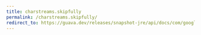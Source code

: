 ```yaml
---
title: charstreams.skipfully
permalink: /charstreams.skipfully/
redirect_to: https://guava.dev/releases/snapshot-jre/api/docs/com/google/common/io/CharStreams.html#skipFully-java.io.Reader-long-
---
```

